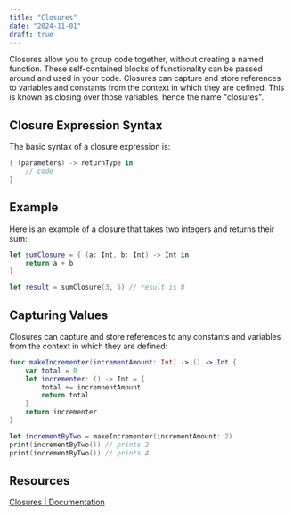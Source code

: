 ```yaml
---
title: "Closures"
date: "2024-11-01"
draft: true
---
```


Closures allow you to group code together, without creating a named function. These self-contained blocks of functionality can be passed around and used in your code. Closures can capture and store references to variables and constants from the context in which they are defined. This is known as closing over those variables, hence the name "closures".

## Closure Expression Syntax

The basic syntax of a closure expression is:

```swift
{ (parameters) -> returnType in
    // code
}
```

## Example

Here is an example of a closure that takes two integers and returns their sum:

```swift
let sumClosure = { (a: Int, b: Int) -> Int in
    return a + b
}

let result = sumClosure(3, 5) // result is 8
```

## Capturing Values

Closures can capture and store references to any constants and variables from the context in which they are defined:

```swift
func makeIncrementer(incrementAmount: Int) -> () -> Int {
    var total = 0
    let incrementer: () -> Int = {
        total += incremnentAmount
        return total
    }
    return incrementer
}

let incrementByTwo = makeIncrementer(incrementAmount: 2)
print(incrementByTwo()) // prints 2
print(incrementByTwo()) // prints 4
```

## Resources

[Closures | Documentation](https://docs.swift.org/swift-book/documentation/the-swift-programming-language/closures)
